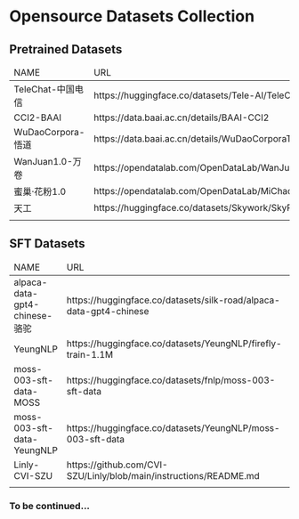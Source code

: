 # Opensource Datasets Collection

## Pretrained Datasets
<table>
<thead>
<tr>
<td>NAME</td>
<td>URL</td>
<td>SIZE</td>
<td>FORMAT</td>
</tr>
</thead>
<tbody>
<tr>
<td>TeleChat-中国电信</td>
<td>https://huggingface.co/datasets/Tele-AI/TeleChat-PTD</td>
<td>1TB</td>
<td></td>
</tr>
<tr>
<td>CCI2-BAAI</td>
<td>https://data.baai.ac.cn/details/BAAI-CCI2</td>
<td>500GB</td>
<td>{"id","title","content"}</td>
</tr>
<tr>
<td>WuDaoCorpora-悟道</td>
<td>https://data.baai.ac.cn/details/WuDaoCorporaText</td>
<td>200GB</td>
<td>{"id","uniqueKey","titleUkey","dataType","title","content"}</td>
</tr>
<tr>
<td>WanJuan1.0-万卷</td>
<td>https://opendatalab.com/OpenDataLab/WanJuan1_dot_0</td>
<td>1TB</td>
<td>{"id","content(text,markdown)"}</td>
</tr>
<tr>
<td>蜜巢·花粉1.0</td>
<td>https://opendatalab.com/OpenDataLab/MiChao</td>
<td>240GB</td>
<td>{"id","img_list(url)","title(text,markdown)","post_date","content(text,markdown)"}</td>
</tr>
<tr>
<td>天工</td>
<td>https://huggingface.co/datasets/Skywork/SkyPile-150B</td>
<td>130B/600GB</td>
<td>pure text</td>
</tr>
<tr>
<td></td>
<td></td>
<td></td>
<td></td>
</tr>
</tbody>
</table>

## SFT Datasets
<table>
<thead>
<tr>
<td>NAME</td>
<td>URL</td>
<td>SIZE</td>
<td>FORMAT</td>
</tr>
</thead>
<tr>
<td>alpaca-data-gpt4-chinese-骆驼</td>
<td>https://huggingface.co/datasets/silk-road/alpaca-data-gpt4-chinese</td>
<td>52k</td>
<td>{"instruction_zh","input_zh","output_zh","instruction","input","output"}</td>
</tr>
<tr>
<td>YeungNLP</td>
<td>https://huggingface.co/datasets/YeungNLP/firefly-train-1.1M</td>
<td>1.65M</td>
<td>{"kind","input","target"}</td>
</tr>
<tr>
<td>moss-003-sft-data-MOSS</td>
<td>https://huggingface.co/datasets/fnlp/moss-003-sft-data</td>
<td>1.07M</td>
<td>{"conversation_id","meta_instruction","num_turns","chat","category"}</td>
</tr>
<tr>
<td>moss-003-sft-data-YeungNLP</td>
<td>https://huggingface.co/datasets/YeungNLP/moss-003-sft-data</td>
<td>671K</td>
<td>{"conversation_id","category","conversation":[{"human","assistant"}]}</td>
</tr>
<tr>
<td>Linly-CVI-SZU</td>
<td>https://github.com/CVI-SZU/Linly/blob/main/instructions/README.md</td>
<td></td>
<td>{("instruction"),"input","output"}</td>
</tr>
<tr>
<td></td>
<td></td>
<td></td>
<td></td>
</tr>
</table>

### To be continued...
